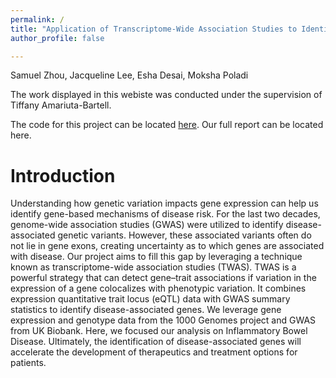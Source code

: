 ```yaml
---
permalink: /
title: "Application of Transcriptome-Wide Association Studies to Identifying Genes Associated with Inflammatory Bowel Disease"
author_profile: false

---
```


Samuel Zhou, Jacqueline Lee, Esha Desai, Moksha Poladi

The work displayed in this webiste was conducted under the supervision of Tiffany Amariuta-Bartell.

The code for this project can be located [here](https://github.com/jacquelinekclee/twas-dsc180-a17). Our full report can be located here.

Introduction
======
Understanding how genetic variation impacts gene expression can help us identify gene-based mechanisms of disease risk. For the last two decades, genome-wide association studies (GWAS) were utilized to identify disease-associated genetic variants. However, these associated variants often do not lie in gene exons, creating uncertainty as to which genes are associated with disease. Our project aims to fill this gap by leveraging a technique known as transcriptome-wide association studies (TWAS). TWAS is a powerful strategy that can detect gene–trait associations if variation in the expression of a gene colocalizes with phenotypic variation. It combines expression quantitative trait locus (eQTL) data with GWAS summary statistics to identify disease-associated genes. We leverage gene expression and genotype data from the 1000 Genomes project and GWAS from UK Biobank. Here, we focused our analysis on Inflammatory Bowel Disease. Ultimately, the identification of disease-associated genes will accelerate the development of therapeutics and treatment options for patients.


